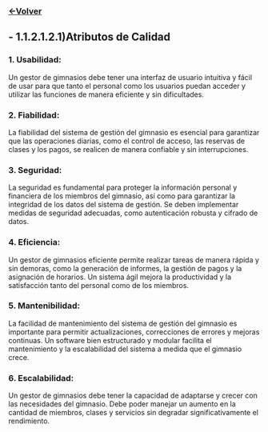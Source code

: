 ### [<-Volver](README.md)
## - 1.1.2.1.2.1)Atributos de Calidad
### 1. Usabilidad: 
Un gestor de gimnasios debe tener una interfaz de usuario intuitiva y fácil de usar para que tanto el personal como los usuarios puedan acceder y utilizar las funciones de manera eficiente y sin dificultades.
    
### 2. Fiabilidad: 
La fiabilidad del sistema de gestión del gimnasio es esencial para garantizar que las operaciones diarias, como el control de acceso, las reservas de clases y los pagos, se realicen de manera confiable y sin interrupciones.
    
### 3. Seguridad:
 La seguridad es fundamental para proteger la información personal y financiera de los miembros del gimnasio, así como para garantizar la integridad de los datos del sistema de gestión. Se deben implementar medidas de seguridad adecuadas, como autenticación robusta y cifrado de datos.
    
### 4. Eficiencia: 
Un gestor de gimnasios eficiente permite realizar tareas de manera rápida y sin demoras, como la generación de informes, la gestión de pagos y la asignación de horarios. Un sistema ágil mejora la productividad y la satisfacción tanto del personal como de los miembros.
    
### 5. Mantenibilidad: 
La facilidad de mantenimiento del sistema de gestión del gimnasio es importante para permitir actualizaciones, correcciones de errores y mejoras continuas. Un software bien estructurado y modular facilita el mantenimiento y la escalabilidad del sistema a medida que el gimnasio crece.
    
### 6. Escalabilidad: 
Un gestor de gimnasios debe tener la capacidad de adaptarse y crecer con las necesidades del gimnasio. Debe poder manejar un aumento en la cantidad de miembros, clases y servicios sin degradar significativamente el rendimiento.